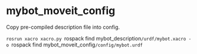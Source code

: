 # mybot_moveit_config

Copy pre-compiled description file into config.

`rosrun xacro xacro.py `rospack find mybot_description`/urdf/mybot.xacro -o `rospack find mybot_moveit_config`/config/mybot.urdf`
